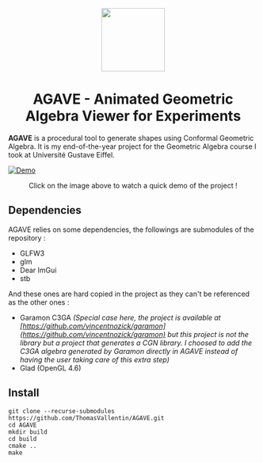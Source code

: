 <div align="center">
  <img src="https://user-images.githubusercontent.com/43669549/228212940-6f01061f-e457-4e71-b081-89d19aa4b53b.png" width=128 height=128>
  <H1>AGAVE - Animated Geometric Algebra Viewer for Experiments</H1>
</div>

**AGAVE** is a procedural tool to generate shapes using Conformal Geometric Algebra. It is my end-of-the-year project for the Geometric Algebra course I took at Université Gustave Eiffel.

[![Demo](https://user-images.githubusercontent.com/43669549/228780772-f63ac6d8-2f67-44ed-93f0-40e8f85d3ea9.png)](https://youtu.be/BwJDvLdODqc)

<div align="center">Click on the image above to watch a quick demo of the project !</div>

## Dependencies

AGAVE relies on some dependencies, the followings are submodules of the repository : 

- GLFW3
- glm
- Dear ImGui
- stb

And these ones are hard copied in the project as they can't be referenced as the other ones : 

- Garamon C3GA 
  *(Special case here, the project is available at [https://github.com/vincentnozick/garamon](https://github.com/vincentnozick/garamon) but this project is not the library but a project that generates a CGN library. I choosed to add the C3GA algebra generated by Garamon directly in AGAVE instead of having the user taking care of this extra step)*
- Glad (OpenGL 4.6)

## Install

```
git clone --recurse-submodules https://github.com/ThomasVallentin/AGAVE.git
cd AGAVE
mkdir build
cd build
cmake ..
make
```

